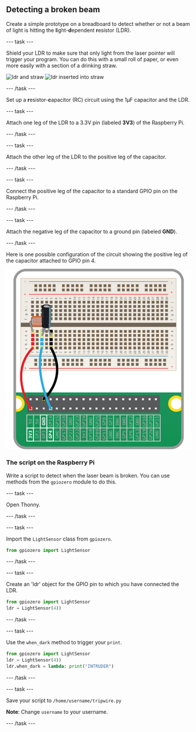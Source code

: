 ## Detecting a broken beam

Create a simple prototype on a breadboard to detect whether or not a beam of light is hitting the **l**ight-**d**ependent **r**esistor (LDR).

--- task ---

Shield your LDR to make sure that only light from the laser pointer will trigger your program. You can do this with a small roll of paper, or even more easily with a section of a drinking straw.

![ldr and straw](images/ldr-straw1.png)
![ldr inserted into straw](images/ldr-straw2.png)


--- /task ---


Set up a **r**esistor-**c**apacitor (RC) circuit using the 1µF capacitor and the LDR. 

--- task ---

Attach one leg of the LDR to a 3.3V pin (labeled **3V3**) of the Raspberry Pi. 

--- /task ---

--- task ---

Attach the other leg of the LDR to the positive leg of the capacitor.

--- /task ---

--- task ---

Connect the positive leg of the capacitor to a standard GPIO pin on the Raspberry Pi. 

--- /task ---

--- task ---

Attach the negative leg of the capacitor to a ground pin (labeled **GND**). 

--- /task ---

Here is one possible configuration of the circuit showing the positive leg of the capacitor attached to GPIO pin 4.

![circuit](images/RC-circuit.png)

### The script on the Raspberry Pi

Write a script to detect when the laser beam is broken. You can use methods from the `gpiozero` module to do this.

--- task ---

Open Thonny.

--- /task ---

--- task ---

Import the `LightSensor` class from `gpiozero`.

```python
from gpiozero import LightSensor
```
 
--- /task ---

--- task ---

Create an 'ldr' object for the GPIO pin to which you have connected the LDR.

```python
from gpiozero import LightSensor
ldr = LightSensor(4))
```

--- /task ---

--- task ---

Use the `when_dark` method to trigger your `print`. 

```python
from gpiozero import LightSensor
ldr = LightSensor(4))
ldr.when_dark = lambda: print("INTRUDER")
```

--- /task ---

--- task ---

Save your script to `/home/username/tripwire.py`

**Note**: Change `username` to your username.

--- /task ---